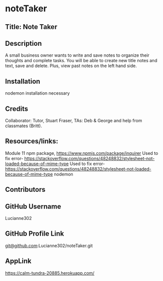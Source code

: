 # noteTaker
## Title: Note Taker

## Description
A small business owner wants to write and save notes to organize their thoughts and complete tasks. You will be able to create new title notes and text, save and delete. Plus, view past notes on the left hand side.

## Installation
nodemon installation necessary

## Credits
Collaborator: Tutor, Stuart Fraser, TAs: Deb & George and help from classmates (Britt).

## Resources/links:

Module 11
npm package, https://www.npmjs.com/package/inquirer
Used to fix error- https://stackoverflow.com/questions/48248832/stylesheet-not-loaded-because-of-mime-type
Used to fix error- https://stackoverflow.com/questions/48248832/stylesheet-not-loaded-because-of-mime-type
nodemon

## Contributors

## GitHub Username
Lucianne302

## GitHub Profile Link
git@github.com:Lucianne302/noteTaker.git

## AppLink
https://calm-tundra-20885.herokuapp.com/